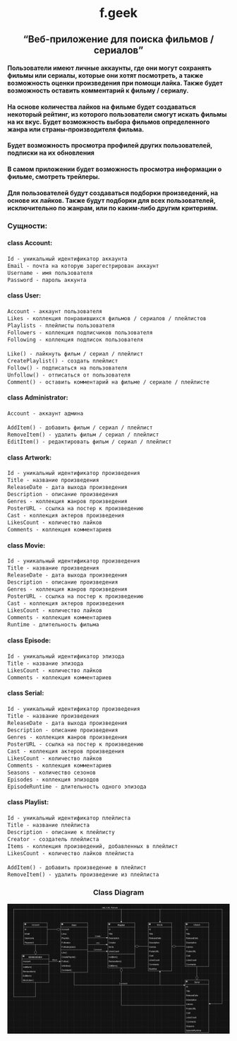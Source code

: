 <h1 align="center">f.geek</h1> 
<h2 align="center">“Веб-приложение для поиска фильмов / сериалов”</h2>

<h4>Пользователи имеют личные аккаунты, где они могут сохранять фильмы или сериалы, которые они хотят посмотреть, а также возможность оценки произведения при помощи лайка. Также будет возможность оставить комментарий к фильму / сериалу.</h4>

<h4>На основе количества лайков на фильме будет создаваться некоторый рейтинг, из которого пользователи смогут искать фильмы на их вкус. Будет возможность выбора фильмов определенного жанра или страны-производителя фильма.</h4> 

<h4>Будет возможность просмотра профилей других пользователей, подписки на их обновления</h4>

<h4>В самом приложении будет возможность просмотра информации о фильме, смотреть трейлеры.</h4>

<h4>Для пользователей будут создаваться подборки произведений, на основе их лайков. Также будут подборки для всех пользователей, исключительно по жанрам, или по каким-либо другим критериям.</h4>

<h3>Сущности:</h3>

<h4>class Account:</h4>

    Id - уникальный идентификатор аккаунта
    Email - почта на которую зарегестрирован аккаунт
    Username - имя пользователя
    Password - пароль аккунта

<h4>class User:</h4>

    Account - аккаунт пользователя
    Likes - коллекция понравившихся фильмов / сериалов / плейлистов
    Playlists - плейлисты пользователя
    Followers - коллекция подписчиков пользователя
    Following - коллекция подписок пользователя

    Like() - лайкнуть фильм / сериал / плейлист
    CreatePlaylist() - создать плейлист
    Follow() - подписаться на пользователя
    Unfollow() - отписаться от пользователя
    Comment() - оставить комментарий на фильме / сериале / плейлисте

<h4>class Administrator:</h4>

    Account - аккаунт админа

    AddItem() - добавить фильм / сериал / плейлист
    RemoveItem() - удалить фильм / сериал / плейлист
    EditItem() - редактировать фильм / сериал / плейлист

<h4>class Artwork:</h4>

    Id - уникальный идентификатор произведения
    Title - название произведения
    ReleaseDate - дата выхода произведения
    Description - описание произведения
    Genres - коллекция жанров произведения
    PosterURL - ссылка на постер к произведению
    Cast - коллекция актеров произведения
    LikesCount - количество лайков
    Comments - коллекция комментариев

<h4>class Movie:</h4>

    Id - уникальный идентификатор произведения
    Title - название произведения
    ReleaseDate - дата выхода произведения
    Description - описание произведения
    Genres - коллекция жанров произведения
    PosterURL - ссылка на постер к произведению
    Cast - коллекция актеров произведения
    LikesCount - количество лайков
    Comments - коллекция комментариев
    Runtime - длительность фильма

<h4>class Episode:</h4>

    Id - уникальный идентификатор эпизода
    Title - название эпизода
    LikesCount - количество лайков
    Comments - коллекция комментариев

<h4>class Serial:</h4>

    Id - уникальный идентификатор произведения
    Title - название произведения
    ReleaseDate - дата выхода произведения
    Description - описание произведения
    Genres - коллекция жанров произведения
    PosterURL - ссылка на постер к произведению
    Cast - коллекция актеров произведения
    LikesCount - количество лайков
    Comments - коллекция комментариев
    Seasons - количество сезонов
    Episodes - коллекция эпизодов
    EpisodeRuntime - длительность одного эпизода

<h4>class Playlist:</h4>

    Id - уникальный идентификатор плейлиста
    Title - название плейлиста
    Description - описание к плейлисту
    Creator - создатель плейлиста
    Items - коллекция произведений, добавленных в плейлист
    LikesCount - количество лайков плейлиста

    AddItem() - добавить произведение в плейлист
    RemoveItem() - удалить произведение из плейлиста

<h3 align="center">Class Diagram</h3> 

<img src="READMEAssets/ClassDiagram.png">
    

